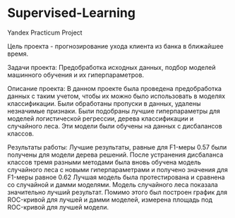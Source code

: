 # Supervised-Learning
Yandex Practicum Project

Цель проекта - прогнозирование ухода клиента из банка в ближайшее время.

Задачи проекта: Предобработка исходных данных, подбор моделей машинного обучения и их гиперпараметров.

Описание проекта: В данном проекте была проведена предобработка данных с таким учетом, чтобы их можно было использовать в моделях классификации. Были обработаны пропуски в данных, удалены незначимые признаки.
Были подобраны лучшие гиперпараметры для моделей логистической регрессии, дерева классификации и случайного леса. Эти модели были обучены на данных с дисбалансов классов. 

Результаты работы: Лучшие результаты, равные для F1-меры 0.57 были получены для модели дерева решений.
После устранения дисбаланса классов тремя разными методами была вновь обучена модель случайного леса с новыми гиперпараметрами и получено значения для F1-меры равное 0.62
Лучшая модель была протестирована и сравнена со случайной и дамми моделями. Модель случайного леса показала значительно лучший результат. Помимо этого был построен график для ROC-кривой для лучшей и дамми моделей, измерена площадь под ROC-кривой для лучшей модели.
